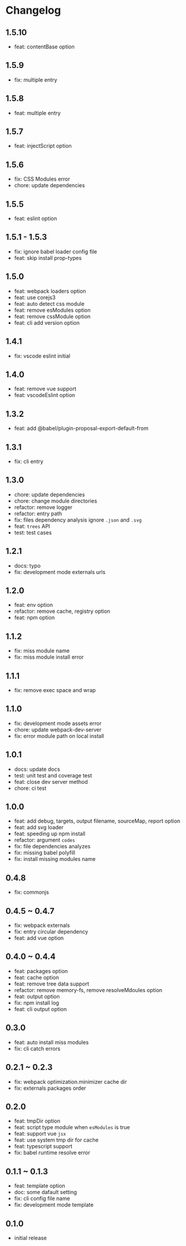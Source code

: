# Changelog

## 1.5.10

- feat: contentBase option

## 1.5.9

- fix: multiple entry

## 1.5.8

- feat: multiple entry

## 1.5.7

- feat: injectScript option

## 1.5.6

- fix: CSS Modules error
- chore: update dependencies

## 1.5.5

- feat: eslint option

## 1.5.1 - 1.5.3

- fix: ignore babel loader config file
- feat: skip install prop-types

## 1.5.0

- feat: webpack loaders option
- feat: use corejs3
- feat: auto detect css module
- feat: remove esModules option
- feat: remove cssModule option
- feat: cli add version option

## 1.4.1

- fix: vscode eslint initial

## 1.4.0

- feat: remove vue support
- feat: vscodeEslint option

## 1.3.2

- feat: add @babel/plugin-proposal-export-default-from

## 1.3.1

- fix: cli entry

## 1.3.0

- chore: update dependencies
- chore: change module directories
- refactor: remove logger
- refactor: entry path
- fix: files dependency analysis ignore `.json` and `.svg`
- feat: `trees` API
- test: test cases

## 1.2.1

- docs: typo
- fix: development mode externals urls

## 1.2.0

- feat: env option
- refactor: remove cache, registry option
- feat: npm option

## 1.1.2

- fix: miss module name
- fix: miss module install error

## 1.1.1

- fix: remove exec space and wrap

## 1.1.0

- fix: development mode assets error
- chore: update webpack-dev-server
- fix: error module path on local install

## 1.0.1

- docs: update docs
- test: unit test and coverage test
- feat: close dev server method
- chore: ci test

## 1.0.0

- feat: add debug, targets, output filename, sourceMap, report option
- feat: add svg loader
- feat: speeding up npm install
- refactor: argument `codes`
- fix: file dependencies analyzes
- fix: missing babel polyfill
- fix: install missing modules name

## 0.4.8

- fix: commonjs

## 0.4.5 ~ 0.4.7

- fix: webpack externals
- fix: entry circular dependency
- feat: add vue option

## 0.4.0 ~ 0.4.4

- feat: packages option
- feat: cache option
- feat: remove tree data support
- refactor: remove memory-fs, remove resolveMdoules option
- feat: output option
- fix: npm install log
- feat: cli output option

## 0.3.0

- feat: auto install miss modules
- fix: cli catch errors

## 0.2.1 ~ 0.2.3

- fix: webpack optimization.minimizer cache dir
- fix: externals packages order

## 0.2.0

- feat: tmpDir option
- feat: script type module when `esModules` is true
- feat: support vue `jsx`
- feat: use system tmp dir for cache
- feat: typescript support
- fix: babel runtime resolve error

## 0.1.1 ~ 0.1.3

- feat: template option
- doc: some dafault setting
- fix: cli config file name
- fix: development mode template

## 0.1.0

- initial release
